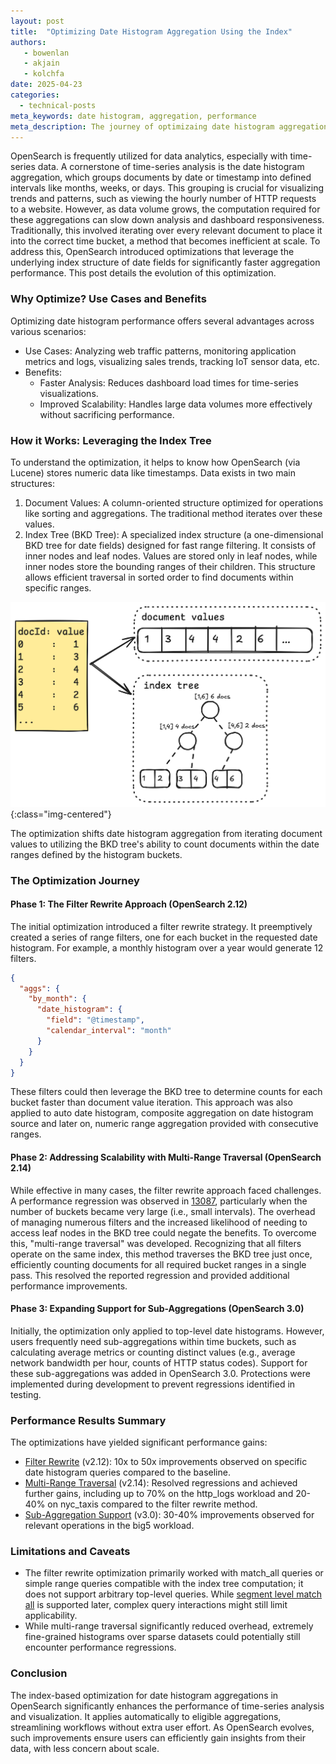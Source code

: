 ```yaml
---
layout: post
title:  "Optimizing Date Histogram Aggregation Using the Index"
authors:
   - bowenlan
   - akjain
   - kolchfa
date: 2025-04-23
categories:
  - technical-posts
meta_keywords: date histogram, aggregation, performance
meta_description: The journey of optimizaing date histogram aggregation using index
---
```


OpenSearch is frequently utilized for data analytics, especially with time-series data. A cornerstone of time-series analysis is the date histogram aggregation, which groups documents by date or timestamp into defined intervals like months, weeks, or days. This grouping is crucial for visualizing trends and patterns, such as viewing the hourly number of HTTP requests to a website.
However, as data volume grows, the computation required for these aggregations can slow down analysis and dashboard responsiveness. Traditionally, this involved iterating over every relevant document to place it into the correct time bucket, a method that becomes inefficient at scale. To address this, OpenSearch introduced optimizations that leverage the underlying index structure of date fields for significantly faster aggregation performance. This post details the evolution of this optimization.

### Why Optimize? Use Cases and Benefits

Optimizing date histogram performance offers several advantages across various scenarios:

* Use Cases: Analyzing web traffic patterns, monitoring application metrics and logs, visualizing sales trends, tracking IoT sensor data, etc.
* Benefits:
    * Faster Analysis: Reduces dashboard load times for time-series visualizations.
    * Improved Scalability: Handles large data volumes more effectively without sacrificing performance.

### How it Works: Leveraging the Index Tree

To understand the optimization, it helps to know how OpenSearch (via Lucene) stores numeric data like timestamps. Data exists in two main structures:

1. Document Values: A column-oriented structure optimized for operations like sorting and aggregations. The traditional method iterates over these values.
2. Index Tree (BKD Tree): A specialized index structure (a one-dimensional BKD tree for date fields) designed for fast range filtering. It consists of inner nodes and leaf nodes. Values are stored only in leaf nodes, while inner nodes store the bounding ranges of their children. This structure allows efficient traversal in sorted order to find documents within specific ranges.

![Numeric field lucene docvalues vs. index](/assets/media/blog-images/2025-04-23-optimizing-date-histogram-aggregation-using-index/numeric_field_docvalue_vs_index.png){:class="img-centered"}  

The optimization shifts date histogram aggregation from iterating document values to utilizing the BKD tree's ability to count documents within the date ranges defined by the histogram buckets.

### The Optimization Journey

#### Phase 1: The Filter Rewrite Approach (OpenSearch 2.12)

The initial optimization introduced a filter rewrite strategy. It preemptively created a series of range filters, one for each bucket in the requested date histogram. For example, a monthly histogram over a year would generate 12 filters. 

```json
{
  "aggs": {
    "by_month": {
      "date_histogram": {
        "field": "@timestamp",
        "calendar_interval": "month"
      }
    }
  }
}
```

These filters could then leverage the BKD tree to determine counts for each bucket faster than document value iteration. This approach was also applied to auto date histogram, composite aggregation on date histogram source and later on, numeric range aggregation provided with consecutive ranges.

#### Phase 2: Addressing Scalability with Multi-Range Traversal (OpenSearch 2.14)

While effective in many cases, the filter rewrite approach faced challenges. A performance regression was observed in [13087](https://github.com/opensearch-project/OpenSearch/issues/13087), particularly when the number of buckets became very large (i.e., small intervals). The overhead of managing numerous filters and the increased likelihood of needing to access leaf nodes in the BKD tree could negate the benefits.
To overcome this, "multi-range traversal" was developed. Recognizing that all filters operate on the same index, this method traverses the BKD tree just once, efficiently counting documents for all required bucket ranges in a single pass. This resolved the reported regression and provided additional performance improvements.

#### Phase 3: Expanding Support for Sub-Aggregations (OpenSearch 3.0)

Initially, the optimization only applied to top-level date histograms. However, users frequently need sub-aggregations within time buckets, such as calculating average metrics or counting distinct values (e.g., average network bandwidth per hour, counts of HTTP status codes). Support for these sub-aggregations was added in OpenSearch 3.0. Protections were implemented during development to prevent regressions identified in testing.

### Performance Results Summary

The optimizations have yielded significant performance gains:

* [Filter Rewrite](https://github.com/opensearch-project/OpenSearch/pull/11083#issuecomment-1820937321) (v2.12): 10x to 50x improvements observed on specific date histogram queries compared to the baseline.
* [Multi-Range Traversal](https://github.com/opensearch-project/OpenSearch/pull/13317) (v2.14): Resolved regressions and achieved further gains, including up to 70% on the http_logs workload and 20-40% on nyc_taxis compared to the filter rewrite method.
* [Sub-Aggregation Support](https://github.com/opensearch-project/OpenSearch/pull/17447) (v3.0): 30-40% improvements observed for relevant operations in the big5 workload.

### Limitations and Caveats

* The filter rewrite optimization primarily worked with match_all queries or simple range queries compatible with the index tree computation; it does not support arbitrary top-level queries. While [segment level match all](https://github.com/opensearch-project/OpenSearch/pull/12073) is supported later, complex query interactions might still limit applicability.
* While multi-range traversal significantly reduced overhead, extremely fine-grained histograms over sparse datasets could potentially still encounter performance regressions.

### Conclusion

The index-based optimization for date histogram aggregations in OpenSearch significantly enhances the performance of time-series analysis and visualization. It applies automatically to eligible aggregations, streamlining workflows without extra user effort. As OpenSearch evolves, such improvements ensure users can efficiently gain insights from their data, with less concern about scale.
